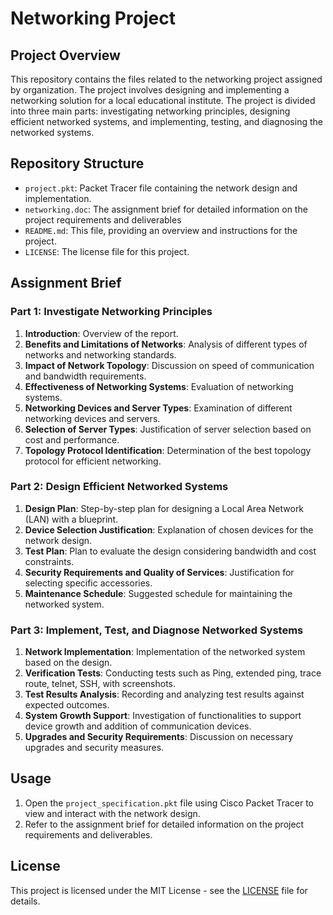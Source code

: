 # Networking Project

## Project Overview

This repository contains the files related to the networking project assigned by organization. The project involves designing and implementing a networking solution for a local educational institute. The project is divided into three main parts: investigating networking principles, designing efficient networked systems, and implementing, testing, and diagnosing the networked systems.

## Repository Structure

- `project.pkt`: Packet Tracer file containing the network design and implementation.
- `networking.doc`: The assignment brief for detailed information on the project requirements and deliverables
- `README.md`: This file, providing an overview and instructions for the project.
- `LICENSE`: The license file for this project.


## Assignment Brief

### Part 1: Investigate Networking Principles

1. **Introduction**: Overview of the report.
2. **Benefits and Limitations of Networks**: Analysis of different types of networks and networking standards.
3. **Impact of Network Topology**: Discussion on speed of communication and bandwidth requirements.
4. **Effectiveness of Networking Systems**: Evaluation of networking systems.
5. **Networking Devices and Server Types**: Examination of different networking devices and servers.
6. **Selection of Server Types**: Justification of server selection based on cost and performance.
7. **Topology Protocol Identification**: Determination of the best topology protocol for efficient networking.

### Part 2: Design Efficient Networked Systems

1. **Design Plan**: Step-by-step plan for designing a Local Area Network (LAN) with a blueprint.
2. **Device Selection Justification**: Explanation of chosen devices for the network design.
3. **Test Plan**: Plan to evaluate the design considering bandwidth and cost constraints.
4. **Security Requirements and Quality of Services**: Justification for selecting specific accessories.
5. **Maintenance Schedule**: Suggested schedule for maintaining the networked system.

### Part 3: Implement, Test, and Diagnose Networked Systems

1. **Network Implementation**: Implementation of the networked system based on the design.
2. **Verification Tests**: Conducting tests such as Ping, extended ping, trace route, telnet, SSH, with screenshots.
3. **Test Results Analysis**: Recording and analyzing test results against expected outcomes.
4. **System Growth Support**: Investigation of functionalities to support device growth and addition of communication devices.
5. **Upgrades and Security Requirements**: Discussion on necessary upgrades and security measures.

## Usage

1. Open the `project_specification.pkt` file using Cisco Packet Tracer to view and interact with the network design.
2. Refer to the assignment brief for detailed information on the project requirements and deliverables.

## License

This project is licensed under the MIT License - see the [LICENSE](LICENSE) file for details.
